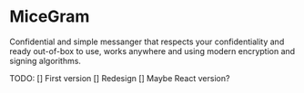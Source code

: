 # MiceGram

Confidential and simple messanger that respects your confidentiality and ready out-of-box to use, works anywhere and using modern encryption and signing algorithms.

TODO:
    [] First version
    [] Redesign
    [] Maybe React version?
